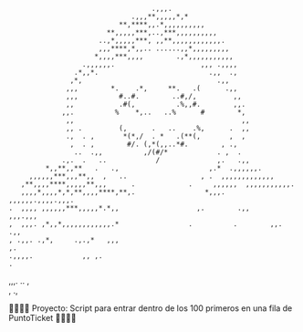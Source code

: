                                        .,,,.    
                                  .,,,**,,,,,*,*    
                               **,****,,.*,,,,,,,,,,   
                            **,,,,,***,..,***,,,,,,,,,, 
                          ..,*,,,,,***, ,,**,,,,,,,,,,,,.   
                          ,,,****,*,,.. ......,,*,,,,,,,,,  
                         *,,,,***,,,,        .,*,,,,,,,,,,, 
                      .,,,,,,.                     ,,, .,,,,   
                    .*,,*.                           .,,  .,   
                   ,*,                                 .,,     
                  ,,,        *.    .*,     **.   .(      .,,   
                  ,,,          #..#.        ..#,/,         ,,  
                  ,,           .#(,          .%,,#.        ,,. 
                 ,,.          %    *,..   ..%      #        *, 
                  ,,                                         ,, 
                  ,, .         (,      .   ..    .%,      .  ,, 
                  .,  . ,       *(*,/  . *   .(**(,       ,  ,  
                   ,  . ,        #/. (,*(,,..*#.        , .,   
                    ..  .,,          ,/(#/*            . ,  .   
                 .,.  .   ..            /              ,.   .,, 
             *,,**,,**   .   .,                      ,.*  .,,,,,,. 
         ,,,,,,***,,,**,,  ,   ..                  , .  ,,,,,,,,,,,,, 
       ,**,,,,****,,,,,**,,,      .             .     ,,,,,,  ,,,,,,,,,,,.   
       ,,,,*,,,,*,*,**,,,,****,**,.                 *,,,.    ,,,,,,.,,,,.,,,.   
    .  ,,,, ,,,,,,***,,,,,*.*,,                   ,.        .,,       ,,,.,,,   
    ,  ,,,. ,*,,*,,,,,,,,,,,,.*                 .          .        ,,.    .,,  
    , .,,. .,*,     .,.,*   ,,,                                             ,.  
    .,,,,.            ,, ,.                                               .     
  ,,,.   ..             ,                                                        
                          ,                                            .,      

🏴‍☠️🏴‍☠️ Proyecto: Script para entrar dentro de los 100 primeros en una fila de PuntoTicket 🏴‍☠️🏴‍☠️ 